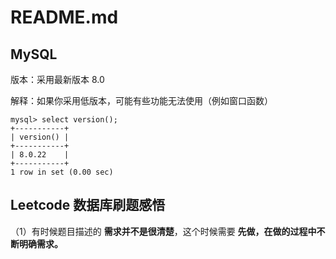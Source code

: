 # README.md

## MySQL

版本：采用最新版本 8.0

解释：如果你采用低版本，可能有些功能无法使用（例如窗口函数）

```text
mysql> select version();
+-----------+
| version() |
+-----------+
| 8.0.22    |
+-----------+
1 row in set (0.00 sec)
```

## Leetcode 数据库刷题感悟

（1）有时候题目描述的 **需求并不是很清楚**，这个时候需要  **先做，在做的过程中不断明确需求。**

